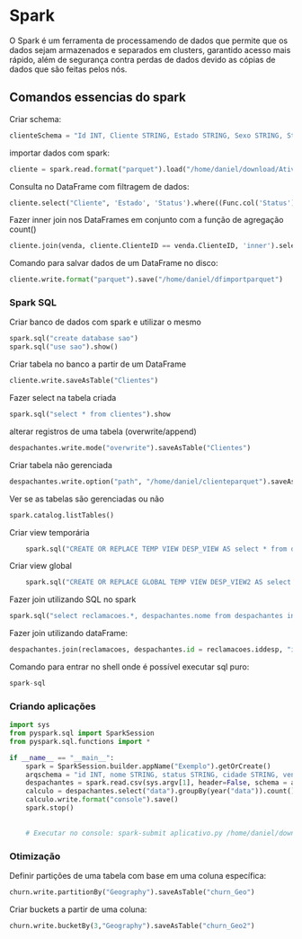 # Spark

O Spark é um ferramenta de processamendo de dados que permite que os dados sejam armazenados e separados em clusters, garantido acesso mais rápido, além de segurança contra perdas de dados devido as cópias de dados que são feitas pelos nós.

## Comandos essencias do spark

Criar schema:

```python
clienteSchema = "Id INT, Cliente STRING, Estado STRING, Sexo STRING, Status STRING"
```

importar dados com spark:

```python
cliente = spark.read.format("parquet").load("/home/daniel/download/Atividades/Clientes.parquet", schema=clienteSchema)
```

Consulta no DataFrame com filtragem de dados:

```python
cliente.select("Cliente", 'Estado', 'Status').where((Func.col('Status') == 'Gold') | (Func.col('Status') == 'Platinum')).show()
```

Fazer inner join nos DataFrames em conjunto com  a função de agregação count()

```python
cliente.join(venda, cliente.ClienteID == venda.ClienteID, 'inner').select(cliente.Status).groupBy(cliente.Status).count().show(truncate=False)
```

Comando para salvar dados de um DataFrame no disco:

```python
cliente.write.format("parquet").save("/home/daniel/dfimportparquet")
```

### Spark SQL

Criar banco de dados com spark e utilizar o mesmo

```python
spark.sql("create database sao")
spark.sql("use sao").show()
```

Criar tabela no banco a partir de um DataFrame

```python
cliente.write.saveAsTable("Clientes")
```

Fazer select na tabela criada

```python
spark.sql("select * from clientes").show
```

alterar registros de uma tabela (overwrite/append)

```python
despachantes.write.mode("overwrite").saveAsTable("Clientes")
```

Criar tabela não gerenciada

```python
despachantes.write.option("path", "/home/daniel/clienteparquet").saveAsTable("cliente_ng")
```

Ver se as tabelas são gerenciadas ou não

```python
spark.catalog.listTables()
```

Criar view temporária

```python
	spark.sql("CREATE OR REPLACE TEMP VIEW DESP_VIEW AS select * from despachantes")
```

Criar view global

```python
	spark.sql("CREATE OR REPLACE GLOBAL TEMP VIEW DESP_VIEW2 AS select * from despachantes")
```

Fazer join utilizando SQL no spark

```python
spark.sql("select reclamacoes.*, despachantes.nome from despachantes inner join reclamacoes on (despachantes.id = reclamacoes.iddesp)").show()
```

Fazer join utilizando dataFrame:

```python
despachantes.join(reclamacoes, despachantes.id = reclamacoes.iddesp, "inner").select("idrec", "iddesp", "nome").show()
```

Comando para entrar no shell onde é possível executar sql puro:

```python
spark-sql
```

### Criando aplicações

```python
import sys
from pyspark.sql import SparkSession
from pyspark.sql.functions import *

if __name__ == "__main__":
	spark = SparkSession.builder.appName("Exemplo").getOrCreate()
	arqschema = "id INT, nome STRING, status STRING, cidade STRING, vendas INT, data STRING"
	despachantes = spark.read.csv(sys.argv[1], header=False, schema = arqschema)
	calculo = despachantes.select("data").groupBy(year("data")).count()
	calculo.write.format("console").save()
	spark.stop()
	
	
	# Executar no console: spark-submit aplicativo.py /home/daniel/download/despachantes.csv
```

### Otimização

Definir partições de uma tabela com base em uma coluna específica:

```python
churn.write.partitionBy("Geography").saveAsTable("churn_Geo")
```

Criar buckets a partir de uma coluna:

```python
churn.write.bucketBy(3,"Geography").saveAsTable("churn_Geo2")
```